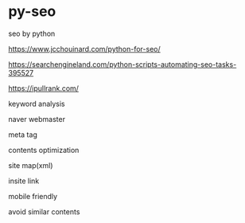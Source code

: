 # py-seo
seo by python

https://www.jcchouinard.com/python-for-seo/

https://searchengineland.com/python-scripts-automating-seo-tasks-395527

https://ipullrank.com/

keyword analysis

naver webmaster

meta tag

contents optimization

site map(xml)

insite link

mobile friendly

avoid similar contents
